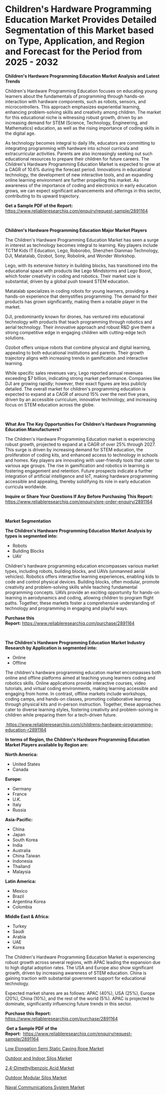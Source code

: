 <p><h1>Children's Hardware Programming Education Market Provides Detailed Segmentation of this Market based on Type, Application, and Region and Forecast for the Period from 2025 - 2032</h1></p><p><strong>Children's Hardware Programming Education Market Analysis and Latest Trends</strong></p>
<p><p>Children's Hardware Programming Education focuses on educating young learners about the fundamentals of programming through hands-on interaction with hardware components, such as robots, sensors, and microcontrollers. This approach emphasizes experiential learning, enhancing problem-solving skills and creativity among children. The market for this educational niche is witnessing robust growth, driven by an increasing demand for STEM (Science, Technology, Engineering, and Mathematics) education, as well as the rising importance of coding skills in the digital age. </p><p>As technology becomes integral to daily life, educators are committing to integrating programming with hardware into school curricula and extracurricular activities. Parents are also increasingly seeking out such educational resources to prepare their children for future careers. The Children's Hardware Programming Education Market is expected to grow at a CAGR of 10.6% during the forecast period. Innovations in educational technology, the development of new interactive tools, and an expanding online learning environment are further propelling this market. As awareness of the importance of coding and electronics in early education grows, we can expect significant advancements and offerings in this sector, contributing to its upward trajectory.</p></p>
<p><strong>Get a Sample PDF of the Report:&nbsp;</strong> <a href="https://www.reliableresearchiq.com/enquiry/request-sample/2891164?utm_campaign=1144&utm_medium=2&utm_source=Github&utm_content=ia&utm_term=14032025&utm_id=childrens-hardware-programming-education">https://www.reliableresearchiq.com/enquiry/request-sample/2891164</a></p>
<p>&nbsp;</p>
<p><strong>Children's Hardware Programming Education Major Market Players</strong></p>
<p><p>The Children's Hardware Programming Education Market has seen a surge in interest as technology becomes integral to learning. Key players include TCTM Kids IT Education, Lego, Roborobo, Shenzhen Dianmao Technology, DJI, Matatalab, Ozobot, Sony, Robolink, and Wonder Workshop. </p><p>Lego, with its extensive history in building blocks, has transitioned into the educational space with products like Lego Mindstorms and Lego Boost, which foster creativity in coding and robotics. Their market size is substantial, driven by a global push toward STEM education. </p><p>Matatalab specializes in coding robots for young learners, providing a hands-on experience that demystifies programming. The demand for their products has grown significantly, making them a notable player in the market.</p><p>DJI, predominantly known for drones, has ventured into educational technology with products that teach programming through robotics and aerial technology. Their innovative approach and robust R&D give them a strong competitive edge in engaging children with cutting-edge tech solutions.</p><p>Ozobot offers unique robots that combine physical and digital learning, appealing to both educational institutions and parents. Their growth trajectory aligns with increasing trends in gamification and interactive learning.</p><p>While specific sales revenues vary, Lego reported annual revenues exceeding $7 billion, indicating strong market performance. Companies like DJI are growing rapidly; however, their exact figures are less publicly detailed. The overall market for children's programming education is expected to expand at a CAGR of around 15% over the next five years, driven by an accessible curriculum, innovative technology, and increasing focus on STEM education across the globe.</p></p>
<p>&nbsp;</p>
<p><strong>What Are The Key Opportunities For Children's Hardware Programming Education Manufacturers?</strong></p>
<p><p>The Children's Hardware Programming Education market is experiencing robust growth, projected to expand at a CAGR of over 25% through 2027. This surge is driven by increasing demand for STEM education, the proliferation of coding kits, and enhanced access to technology in schools and homes. Key players are innovating with user-friendly tools that cater to various age groups. The rise in gamification and robotics in learning is fostering engagement and retention. Future prospects indicate a further integration of artificial intelligence and IoT, making hardware programming accessible and appealing, thereby solidifying its role in early education curricula worldwide.</p></p>
<p><strong>Inquire or Share Your Questions If Any Before Purchasing This Report:</strong> <a href="https://www.reliableresearchiq.com/enquiry/pre-order-enquiry/2891164?utm_campaign=1144&utm_medium=2&utm_source=Github&utm_content=ia&utm_term=14032025&utm_id=childrens-hardware-programming-education">https://www.reliableresearchiq.com/enquiry/pre-order-enquiry/2891164</a></p>
<p>&nbsp;</p>
<p><strong>Market Segmentation</strong></p>
<p><strong>The Children's Hardware Programming Education Market Analysis by types is segmented into:</strong></p>
<p><ul><li>Robots</li><li>Building Blocks</li><li>UAV</li></ul></p>
<p><p>Children's hardware programming education encompasses various market types, including robots, building blocks, and UAVs (unmanned aerial vehicles). Robotics offers interactive learning experiences, enabling kids to code and control physical devices. Building blocks, often modular, promote creativity and problem-solving skills while teaching fundamental programming concepts. UAVs provide an exciting opportunity for hands-on learning in aerodynamics and coding, allowing children to program flight paths. Together, these markets foster a comprehensive understanding of technology and programming in engaging and playful ways.</p></p>
<p><strong>Purchase this Report:&nbsp;</strong><a href="https://www.reliableresearchiq.com/purchase/2891164?utm_campaign=1144&utm_medium=2&utm_source=Github&utm_content=ia&utm_term=14032025&utm_id=childrens-hardware-programming-education">https://www.reliableresearchiq.com/purchase/2891164</a></p>
<p>&nbsp;</p>
<p><strong>The Children's Hardware Programming Education Market Industry Research by Application is segmented into:</strong></p>
<p><ul><li>Online</li><li>Offline</li></ul></p>
<p><p>The children's hardware programming education market encompasses both online and offline platforms aimed at teaching young learners coding and robotics skills. Online applications provide interactive courses, video tutorials, and virtual coding environments, making learning accessible and engaging from home. In contrast, offline markets include workshops, coding camps, and hands-on classes, promoting collaborative learning through physical kits and in-person instruction. Together, these approaches cater to diverse learning styles, fostering creativity and problem-solving in children while preparing them for a tech-driven future.</p></p>
<p><a href="https://www.reliableresearchiq.com/childrens-hardware-programming-education-r2891164?utm_campaign=1144&utm_medium=2&utm_source=Github&utm_content=ia&utm_term=14032025&utm_id=childrens-hardware-programming-education">&nbsp;https://www.reliableresearchiq.com/childrens-hardware-programming-education-r2891164</a></p>
<p><strong>In terms of Region, the Children's Hardware Programming Education Market Players available by Region are:</strong></p>
<p>
    <p> <strong> North America: </strong>
        <ul>
            <li>United States</li>
            <li>Canada</li>
        </ul>
        </p> 
    <p> <strong> Europe: </strong>
        <ul>
            <li>Germany</li>
            <li>France</li>
            <li>U.K.</li>
            <li>Italy</li>
            <li>Russia</li>
        </ul>
        </p> 
    <p> <strong> Asia-Pacific: </strong>
        <ul>
            <li>China</li>
            <li>Japan</li>
            <li>South Korea</li>
            <li>India</li>
            <li>Australia</li>
            <li>China Taiwan</li>
            <li>Indonesia</li>
            <li>Thailand</li>
            <li>Malaysia</li>
        </ul>
        </p> 
    <p> <strong> Latin America: </strong>
        <ul>
            <li>Mexico</li>
            <li>Brazil</li>
            <li>Argentina Korea</li>
            <li>Colombia</li>
        </ul>
        </p> 
    <p> <strong> Middle East & Africa: </strong>
        <ul>
            <li>Turkey</li>
            <li>Saudi</li>
            <li>Arabia</li>
            <li>UAE</li>
            <li>Korea</li>
        </ul>
    </p>
    </p>
<p><p>The Children's Hardware Programming Education Market is experiencing robust growth across several regions, with APAC leading the expansion due to high digital adoption rates. The USA and Europe also show significant growth, driven by increasing awareness of STEM education. China is gaining traction with substantial government support for educational technology. </p><p>Expected market shares are as follows: APAC (40%), USA (25%), Europe (20%), China (10%), and the rest of the world (5%). APAC is projected to dominate, significantly influencing future trends in this sector.</p></p>
<p><strong>Purchase this Report: </strong><a href="https://www.reliableresearchiq.com/purchase/2891164?utm_campaign=1144&utm_medium=2&utm_source=Github&utm_content=ia&utm_term=14032025&utm_id=childrens-hardware-programming-education">https://www.reliableresearchiq.com/purchase/2891164</a></p>
<p>&nbsp;<strong>Get a Sample PDF of the Report:&nbsp;&nbsp;</strong><a href="https://www.reliableresearchiq.com/enquiry/request-sample/2891164?utm_campaign=1144&utm_medium=2&utm_source=Github&utm_content=ia&utm_term=14032025&utm_id=childrens-hardware-programming-education">https://www.reliableresearchiq.com/enquiry/request-sample/2891164</a></p>
<p><strong></strong></p>
<p><p><a href="https://github.com/dumanelina6v/Market-Research-Report-List-1/blob/main/low-elongation-semi-static-caving-rope-market.md?utm_campaign=1144&utm_medium=2&utm_source=Github&utm_content=ia&utm_term=14032025&utm_id=childrens-hardware-programming-education">Low Elongation Semi Static Caving Rope Market</a></p><p><a href="https://github.com/khifzaba/Market-Research-Report-List-1/blob/main/outdoor-and-indoor-silos-market.md?utm_campaign=1144&utm_medium=2&utm_source=Github&utm_content=ia&utm_term=14032025&utm_id=childrens-hardware-programming-education">Outdoor and Indoor Silos Market</a></p><p><a href="https://github.com/welfmimon/Market-Research-Report-List-1/blob/main/24-dimethylbenzoic-acid-market.md?utm_campaign=1144&utm_medium=2&utm_source=Github&utm_content=ia&utm_term=14032025&utm_id=childrens-hardware-programming-education">2,4-Dimethylbenzoic Acid Market</a></p><p><a href="https://github.com/nkomdaumis16/Market-Research-Report-List-1/blob/main/outdoor-modular-silos-market.md?utm_campaign=1144&utm_medium=2&utm_source=Github&utm_content=ia&utm_term=14032025&utm_id=childrens-hardware-programming-education">Outdoor Modular Silos Market</a></p><p><a href="https://github.com/ioniafidian4/Market-Research-Report-List-1/blob/main/naval-communications-system-market.md?utm_campaign=1144&utm_medium=2&utm_source=Github&utm_content=ia&utm_term=14032025&utm_id=childrens-hardware-programming-education">Naval Communications System Market</a></p></p>